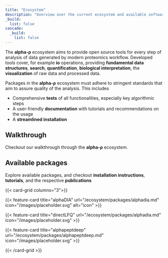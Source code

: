```yaml
---
title: "Ecosystem"
description: "Overview over the current ecosystem and available software packages"
_build:
  list: false
cascade:
  _build:
    list: false
---
```



The **alpha-ρ** ecosystem aims to provide open source tools for every step of analysis of data generated by modern proteomics workflow. Developed  tools cover, for example **io** operations, providing **fundamental data structures**, **search**, **quantification**, **biological interpretation**, the **visualization** of raw data and processed data. 

Packages in the **alpha-ρ** ecosystem must adhere to stringent standards that aim to assure quality of the analysis. This includes 

- Comprehensive **tests** of all functionalities, especially key algorithmic steps
- A user-friendly **documentation** with tutorials and recommendations on the usage
- A **streamlined installation**

## Walkthrough

Checkout our walkthrough through the **alpha-ρ** ecosystem.


## Available packages
Explore available packages, and checkout **installation instructions**, **tutorials**, and the respective **publications**


{{< card-grid columns="3">}}

{{< feature-card title="alphaDIA" url="/ecosystem/packages/alphadia.md" icon="/images/placeholder.svg" alt="icon" >}}

{{< feature-card title="directLFQ" url="/ecosystem/packages/alphadia.md" icon="/images/placeholder.svg" >}}

{{< feature-card title="alphapeptdeep" url="/ecosystem/packages/alphapeptdeep.md" icon="/images/placeholder.svg" >}}

{{< /card-grid >}}
